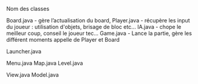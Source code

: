 Nom des classes

Board.java - gère l’actualisation du board,
Player.java - récupère les input du joueur : utilisation d'objets, brisage de bloc etc...
IA.java - chope le meilleur coup, conseil le joueur tec...
Game.java - Lance la partie, gère les différent moments appelle de Player et Board

Launcher.java

Menu.java
Map.java
Level.java

View.java
Model.java
